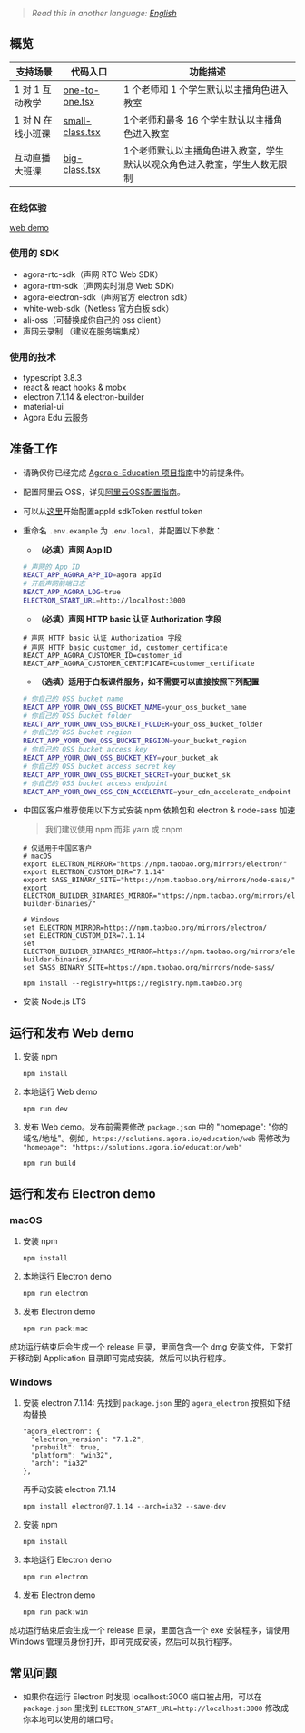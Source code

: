 > *Read this in another language: [English](README.md)*

## 概览

|支持场景|代码入口|功能描述|
| ---- | ----- | ----- |
|1 对 1 互动教学 | [one-to-one.tsx](https://github.com/AgoraIO-Usecase/eEducation/blob/master/education_web/src/pages/classroom/one-to-one.tsx) | 1 个老师和 1 个学生默认以主播角色进入教室 |
|1 对 N 在线小班课| [small-class.tsx](https://github.com/AgoraIO-Usecase/eEducation/blob/master/education_web/src/pages/classroom/small-class.tsx) | 1个老师和最多 16 个学生默认以主播角色进入教室 |
|互动直播大班课| [big-class.tsx](https://github.com/AgoraIO-Usecase/eEducation/blob/master/education_web/src/pages/classroom/big-class.tsx) | 1个老师默认以主播角色进入教室，学生默认以观众角色进入教室，学生人数无限制 |

### 在线体验

[web demo](https://solutions.agora.io/education/web_v2/)

### 使用的 SDK

- agora-rtc-sdk（声网 RTC Web SDK）
- agora-rtm-sdk（声网实时消息 Web SDK）
- agora-electron-sdk（声网官方 electron sdk）
- white-web-sdk（Netless 官方白板 sdk）
- ali-oss（可替换成你自己的 oss client）
- 声网云录制 （建议在服务端集成）

### 使用的技术
- typescript 3.8.3
- react & react hooks & mobx
- electron 7.1.14 & electron-builder
- material-ui
- Agora Edu 云服务

## 准备工作

- 请确保你已经完成 [Agora e-Education 项目指南](https://github.com/AgoraIO-Usecase/eEducation/blob/master/README.zh.md)中的前提条件。
- 配置阿里云 OSS，详见[阿里云OSS配置指南](https://github.com/AgoraIO-Usecase/eEducation/wiki/%E9%98%BF%E9%87%8C%E4%BA%91OSS%E9%85%8D%E7%BD%AE%E6%8C%87%E5%8D%97)。
- 可以从[这里](https://github.com/AgoraIO-Usecase/eEducation/blob/master/README.zh.md#%E5%89%8D%E6%8F%90%E6%9D%A1%E4%BB%B6)开始配置appId sdkToken restful token 
- 重命名 `.env.example` 为 `.env.local`，并配置以下参数：
   - **（必填）声网 App ID**
   ```bash
   # 声网的 App ID
   REACT_APP_AGORA_APP_ID=agora appId
   # 开启声网前端日志
   REACT_APP_AGORA_LOG=true
   ELECTRON_START_URL=http://localhost:3000
   ```
   - **（必填）声网 HTTP basic 认证 Authorization 字段**
   ```
   # 声网 HTTP basic 认证 Authorization 字段
   # 声网 HTTP basic customer_id, customer_certificate
   REACT_APP_AGORA_CUSTOMER_ID=customer_id
   REACT_APP_AGORA_CUSTOMER_CERTIFICATE=customer_certificate
   ```
   - **（选填）适用于白板课件服务，如不需要可以直接按照下列配置**
   ```bash
   # 你自己的 OSS bucket name
   REACT_APP_YOUR_OWN_OSS_BUCKET_NAME=your_oss_bucket_name
   # 你自己的 OSS bucket folder
   REACT_APP_YOUR_OWN_OSS_BUCKET_FOLDER=your_oss_bucket_folder
   # 你自己的 OSS bucket region
   REACT_APP_YOUR_OWN_OSS_BUCKET_REGION=your_bucket_region
   # 你自己的 OSS bucket access key
   REACT_APP_YOUR_OWN_OSS_BUCKET_KEY=your_bucket_ak
   # 你自己的 OSS bucket access secret key
   REACT_APP_YOUR_OWN_OSS_BUCKET_SECRET=your_bucket_sk
   # 你自己的 OSS bucket access endpoint
   REACT_APP_YOUR_OWN_OSS_CDN_ACCELERATE=your_cdn_accelerate_endpoint
   ```

- 中国区客户推荐使用以下方式安装 npm 依赖包和 electron & node-sass 加速
  > 我们建议使用 npm 而非 yarn 或 cnpm
  ```
  # 仅适用于中国区客户
  # macOS
  export ELECTRON_MIRROR="https://npm.taobao.org/mirrors/electron/"
  export ELECTRON_CUSTOM_DIR="7.1.14"
  export SASS_BINARY_SITE="https://npm.taobao.org/mirrors/node-sass/"
  export ELECTRON_BUILDER_BINARIES_MIRROR="https://npm.taobao.org/mirrors/electron-builder-binaries/"

  # Windows
  set ELECTRON_MIRROR=https://npm.taobao.org/mirrors/electron/
  set ELECTRON_CUSTOM_DIR=7.1.14
  set ELECTRON_BUILDER_BINARIES_MIRROR=https://npm.taobao.org/mirrors/electron-builder-binaries/
  set SASS_BINARY_SITE=https://npm.taobao.org/mirrors/node-sass/

  npm install --registry=https://registry.npm.taobao.org
  ```

- 安装 Node.js LTS

## 运行和发布 Web demo

1. 安装 npm

   ```
   npm install
   ```

2. 本地运行 Web demo

   ```
   npm run dev
   ```
3. 发布 Web demo。发布前需要修改 `package.json` 中的 "homepage": "你的域名/地址"。例如，`https://solutions.agora.io/education/web` 需修改为 `"homepage": "https://solutions.agora.io/education/web"` 

   ```
   npm run build
   ```

## 运行和发布 Electron demo

### macOS
1. 安装 npm

   ```
   npm install
   ```
2. 本地运行 Electron demo

   ```
   npm run electron  
   ```

2. 发布 Electron demo

   ```
   npm run pack:mac
   ```

成功运行结束后会生成一个 release 目录，里面包含一个 dmg 安装文件，正常打开移动到 Application 目录即可完成安装，然后可以执行程序。 

### Windows
1. 安装 electron 7.1.14: 先找到 `package.json` 里的 `agora_electron` 按照如下结构替换
   ```
   "agora_electron": {
     "electron_version": "7.1.2",
     "prebuilt": true,
     "platform": "win32",
     "arch": "ia32"
   },
   ```
   再手动安装 electron 7.1.14
   ```
   npm install electron@7.1.14 --arch=ia32 --save-dev
   ```
2. 安装 npm
   ```
   npm install
   ```

3. 本地运行 Electron demo

   ```
   npm run electron  
   ```

4. 发布 Electron demo

   ```
   npm run pack:win
   ```

成功运行结束后会生成一个 release 目录，里面包含一个 exe 安装程序，请使用 Windows 管理员身份打开，即可完成安装，然后可以执行程序。

## 常见问题 
- 如果你在运行 Electron 时发现 localhost:3000 端口被占用，可以在 `package.json` 里找到 `ELECTRON_START_URL=http://localhost:3000` 修改成你本地可以使用的端口号。 
